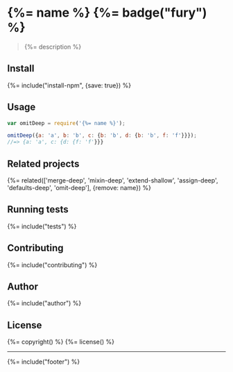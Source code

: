 # {%= name %} {%= badge("fury") %}

> {%= description %}

## Install
{%= include("install-npm", {save: true}) %}

## Usage

```js
var omitDeep = require('{%= name %}');

omitDeep({a: 'a', b: 'b', c: {b: 'b', d: {b: 'b', f: 'f'}}});
//=> {a: 'a', c: {d: {f: 'f'}}}
```

## Related projects
{%= related(['merge-deep', 'mixin-deep', 'extend-shallow', 'assign-deep', 'defaults-deep', 'omit-deep'], {remove: name}) %}

## Running tests
{%= include("tests") %}

## Contributing
{%= include("contributing") %}

## Author
{%= include("author") %}

## License
{%= copyright() %}
{%= license() %}

***

{%= include("footer") %}